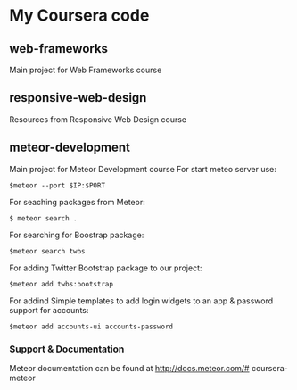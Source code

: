 # My Coursera code

## web-frameworks
Main project for Web Frameworks course


## responsive-web-design
Resources from Responsive Web Design course


## meteor-development
Main project for Meteor Development course
For start meteo server use: 

    $meteor --port $IP:$PORT

For seaching packages from Meteor:

    $ meteor search .
    
For searching for Boostrap package:

    $meteor search twbs
    
For adding Twitter Bootstrap package to our project:

    $meteor add twbs:bootstrap
    
For addind Simple templates to add login widgets to an app & password support for accounts:

    $meteor add accounts-ui accounts-password
    
    
    

### Support & Documentation

Meteor documentation can be found at http://docs.meteor.com/# coursera-meteor